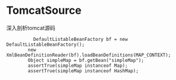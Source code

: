# TomcatSource
深入剖析tomcat源码




              DefaultListableBeanFactory bf = new DefaultListableBeanFactory();
            new XmlBeanDefinitionReader(bf).loadBeanDefinitions(MAP_CONTEXT);
            Object simpleMap = bf.getBean("simpleMap");
            assertTrue(simpleMap instanceof Map);
            assertTrue(simpleMap instanceof HashMap);
